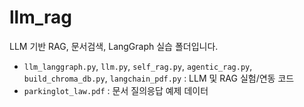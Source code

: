 # llm_rag

LLM 기반 RAG, 문서검색, LangGraph 실습 폴더입니다.

- `llm_langgraph.py`, `llm.py`, `self_rag.py`, `agentic_rag.py`, `build_chroma_db.py`, `langchain_pdf.py` : LLM 및 RAG 실험/연동 코드
- `parkinglot_law.pdf` : 문서 질의응답 예제 데이터